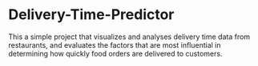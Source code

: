# Delivery-Time-Predictor
This a simple project that visualizes and analyses delivery time data from restaurants, and evaluates the factors that are most influential in determining how quickly food orders are delivered to customers.
